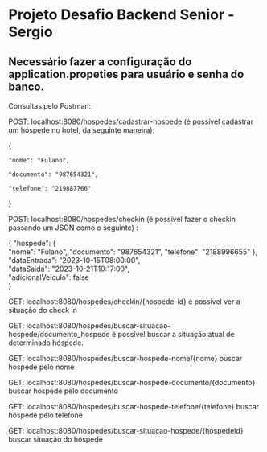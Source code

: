 # Projeto Desafio Backend Senior - Sergio

## Necessário fazer a configuração do application.propeties para usuário e senha do banco.

Consultas pelo Postman:

POST: localhost:8080/hospedes/cadastrar-hospede (é possível cadastrar um hóspede no hotel, da seguinte maneira): 

{

    "nome": "Fulano",
    
    "documento": "987654321",
    
    "telefone": "219887766"
    
}

POST: localhost:8080/hospedes/checkin (é possível fazer o checkin passando um JSON como o seguinte) :

{
  "hospede": {  
    "nome": "Fulano",
    "documento": "987654321",
    "telefone": "2188996655"
  },  
  "dataEntrada": "2023-10-15T08:00:00",  
  "dataSaida": "2023-10-21T10:17:00",  
  "adicionalVeiculo": false  
}

GET: localhost:8080/hospedes/checkin/{hospede-id} é possível ver a situação do check in

GET: localhost:8080/hospedes/buscar-situacao-hospede/documento_hospede é possível buscar a situação atual de determinado hóspede.

GET: localhost:8080/hospedes/buscar-hospede-nome/{nome} buscar hospede pelo nome

GET: localhost:8080/hospedes/buscar-hospede-documento/{documento} buscar hospede pelo documento

GET: localhost:8080/hospedes/buscar-hospede-telefone/{telefone} buscar hóspede pelo telefone

GET: localhost:8080/hospedes/buscar-situacao-hospede/{hospedeId} buscar situação do hóspede
